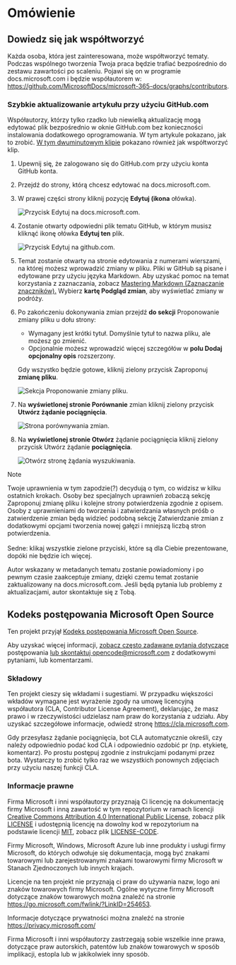 # <a name="overview"></a>Omówienie

## <a name="learn-how-to-contribute"></a>Dowiedz się jak współtworzyć

Każda osoba, która jest zainteresowana, może współtworzyć tematy. Podczas wspólnego tworzenia Twoja praca będzie trafiać bezpośrednio do zestawu zawartości po scaleniu. Pojawi się on w programie docs.microsoft.com i będzie współautorem w: <https://github.com/MicrosoftDocs/microsoft-365-docs/graphs/contributors>.

### <a name="quickly-update-an-article-using-githubcom"></a>Szybkie aktualizowanie artykułu przy użyciu GitHub.com

Współautorzy, którzy tylko rzadko lub niewielką aktualizację mogą edytować plik bezpośrednio w oknie GitHub.com bez konieczności instalowania dodatkowego oprogramowania. W tym artykule pokazano, jak to zrobić. [W tym dwuminutowym klipie](https://www.microsoft.com/videoplayer/embed/RE1XQTG) pokazano również jak współtworzyć klip.

1. Upewnij się, że zalogowano się do GitHub.com przy użyciu konta GitHub konta.
2. Przejdź do strony, którą chcesz edytować na docs.microsoft.com.
3. W prawej części strony kliknij pozycję **Edytuj (ikona** ołówka).

   ![Przycisk Edytuj na docs.microsoft.com.](microsoft-365/media/quick-update-edit.png)

4. Zostanie otwarty odpowiedni plik tematu GitHub, w którym musisz kliknąć ikonę ołówka **Edytuj ten** plik.

   ![Przycisk Edytuj na github.com.](microsoft-365/media/quick-update-github.png)

5. Temat zostanie otwarty na stronie edytowania z numerami wierszami, na której możesz wprowadzić zmiany w pliku. Pliki w GitHub są pisane i edytowane przy użyciu języka Markdown. Aby uzyskać pomoc na temat korzystania z zaznaczania, zobacz [Mastering Markdown (Zaznaczanie znaczników).](https://guides.github.com/features/mastering-markdown/) Wybierz **kartę Podgląd zmian**, aby wyświetlać zmiany w podróży.

6. Po zakończeniu dokonywania zmian przejdź **do sekcji** Proponowanie zmiany pliku u dołu strony:

   - Wymagany jest krótki tytuł. Domyślnie tytuł to nazwa pliku, ale możesz go zmienić.
   - Opcjonalnie możesz wprowadzić więcej szczegółów w **polu Dodaj opcjonalny opis** rozszerzony.

   Gdy wszystko będzie gotowe, kliknij zielony przycisk Zaproponuj **zmianę pliku**.

   ![Sekcja Proponowanie zmiany pliku.](microsoft-365/media/propose-file-change.png)

7. Na **wyświetlonej stronie Porównanie** zmian kliknij zielony przycisk **Utwórz żądanie pociągnięcia**.

   ![Strona porównywania zmian.](microsoft-365/media/comparing-changes-page.png)

8. Na **wyświetlonej stronie Otwórz** żądanie pociągnięcia kliknij zielony przycisk Utwórz żądanie **pociągnięcia**.

   ![Otwórz stronę żądania wyszukiwania.](microsoft-365/media/open-a-pull-request-page.png)

> [!NOTE]
> Twoje uprawnienia w tym zapodzie(?) decydują o tym, co widzisz w kilku ostatnich krokach. Osoby bez specjalnych uprawnień zobaczą sekcję Zaproponuj  zmianę pliku i kolejne strony potwierdzenia zgodnie z opisem. Osoby z uprawnieniami do tworzenia i zatwierdzania własnych próśb o  zatwierdzenie zmian będą widzieć podobną sekcję Zatwierdzanie zmian z dodatkowymi opcjami tworzenia nowej gałęzi i mniejszą liczbą stron potwierdzenia.<br/><br/>Sedne: klikaj wszystkie zielone przyciski, które są dla Ciebie prezentowane, dopóki nie będzie ich więcej.

Autor wskazany w metadanych tematu zostanie powiadomiony i po pewnym czasie zaakceptuje zmiany, dzięki czemu temat zostanie zaktualizowany na docs.microsoft.com. Jeśli będą pytania lub problemy z aktualizacjami, autor skontaktuje się z Tobą.

## <a name="microsoft-open-source-code-of-conduct"></a>Kodeks postępowania Microsoft Open Source

Ten projekt przyjął [Kodeks postępowania Microsoft Open Source](https://opensource.microsoft.com/codeofconduct/).

Aby uzyskać więcej informacji, [zobacz często zadawane pytania dotyczące](https://opensource.microsoft.com/codeofconduct/faq/) postępowania [lub skontaktuj opencode@microsoft.com](mailto:opencode@microsoft.com) z dodatkowymi pytaniami, lub komentarzami.

### <a name="contributing"></a>Składowy

Ten projekt cieszy się wkładami i sugestiami.  W przypadku większości wkładów wymagane jest wyrażenie zgody na umowę licencyjną współautora (CLA, Contributor License Agreement), deklarując, że masz prawo i w rzeczywistości udzielasz nam praw do korzystania z udziału. Aby uzyskać szczegółowe informacje, odwiedź stronę <https://cla.microsoft.com>.

Gdy przesyłasz żądanie pociągnięcia, bot CLA automatycznie określi, czy należy odpowiednio podać kod CLA i odpowiednio ozdobić pr (np. etykietę, komentarz). Po prostu postępuj zgodnie z instrukcjami podanymi przez bota. Wystarczy to zrobić tylko raz we wszystkich ponownych zdjęciach przy użyciu naszej funkcji CLA.

### <a name="legal-notices"></a>Informacje prawne

Firma Microsoft i inni współautorzy przyznają Ci licencję na dokumentację firmy Microsoft i inną zawartość w tym repozytorium w ramach licencji [Creative Commons Attribution 4.0 International Public License](https://creativecommons.org/licenses/by/4.0/legalcode), zobacz plik [LICENSE](LICENSE) i udostępnią licencję na dowolny kod w repozytorium na podstawie licencji [MIT](https://opensource.org/licenses/MIT), zobacz plik [LICENSE-CODE](LICENSE-CODE).

Firmy Microsoft, Windows, Microsoft Azure lub inne produkty i usługi firmy Microsoft, do których odwołuje się dokumentacja, mogą być znakami towarowymi lub zarejestrowanymi znakami towarowymi firmy Microsoft w Stanach Zjednoczonych lub innych krajach.

Licencje na ten projekt nie przyznają ci praw do używania nazw, logo ani znaków towarowych firmy Microsoft. Ogólne wytyczne firmy Microsoft dotyczące znaków towarowych można znaleźć na stronie <https://go.microsoft.com/fwlink/?LinkID=254653>.

Informacje dotyczące prywatności można znaleźć na stronie <https://privacy.microsoft.com/>

Firma Microsoft i inni współautorzy zastrzegają sobie wszelkie inne prawa, dotyczące praw autorskich, patentów lub znaków towarowych w sposób implikacji, estopla lub w jakikolwiek inny sposób.
